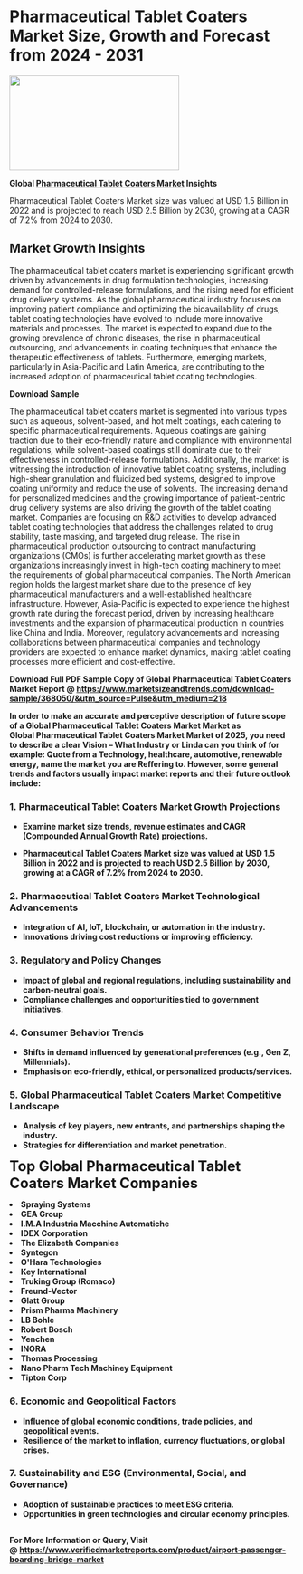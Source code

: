 <H1>Pharmaceutical Tablet Coaters Market Size, Growth and Forecast from 2024 - 2031</H1><img class="aligncenter size-medium wp-image-584254" src="https://thirdeyenews.in/wp-content/uploads/2024/09/Global-Market-Research-300x168.jpeg" alt="" width="300" height="168" /><p><strong>Global&nbsp;<a href="https://www.marketsizeandtrends.com/download-sample/368050/&amp;utm_source=Pulse&amp;utm_medium=218">Pharmaceutical Tablet Coaters Market</a> Insights</strong></p><p>Pharmaceutical Tablet Coaters Market size was valued at USD 1.5 Billion in 2022 and is projected to reach USD 2.5 Billion by 2030, growing at a CAGR of 7.2% from 2024 to 2030.</p><p><h2>Market Growth Insights</h2> <p>The pharmaceutical tablet coaters market is experiencing significant growth driven by advancements in drug formulation technologies, increasing demand for controlled-release formulations, and the rising need for efficient drug delivery systems. As the global pharmaceutical industry focuses on improving patient compliance and optimizing the bioavailability of drugs, tablet coating technologies have evolved to include more innovative materials and processes. The market is expected to expand due to the growing prevalence of chronic diseases, the rise in pharmaceutical outsourcing, and advancements in coating techniques that enhance the therapeutic effectiveness of tablets. Furthermore, emerging markets, particularly in Asia-Pacific and Latin America, are contributing to the increased adoption of pharmaceutical tablet coating technologies.</p> <p><strong>Download Sample</strong></p> <p>The pharmaceutical tablet coaters market is segmented into various types such as aqueous, solvent-based, and hot melt coatings, each catering to specific pharmaceutical requirements. Aqueous coatings are gaining traction due to their eco-friendly nature and compliance with environmental regulations, while solvent-based coatings still dominate due to their effectiveness in controlled-release formulations. Additionally, the market is witnessing the introduction of innovative tablet coating systems, including high-shear granulation and fluidized bed systems, designed to improve coating uniformity and reduce the use of solvents. The increasing demand for personalized medicines and the growing importance of patient-centric drug delivery systems are also driving the growth of the tablet coating market. Companies are focusing on R&D activities to develop advanced tablet coating technologies that address the challenges related to drug stability, taste masking, and targeted drug release. The rise in pharmaceutical production outsourcing to contract manufacturing organizations (CMOs) is further accelerating market growth as these organizations increasingly invest in high-tech coating machinery to meet the requirements of global pharmaceutical companies. The North American region holds the largest market share due to the presence of key pharmaceutical manufacturers and a well-established healthcare infrastructure. However, Asia-Pacific is expected to experience the highest growth rate during the forecast period, driven by increasing healthcare investments and the expansion of pharmaceutical production in countries like China and India. Moreover, regulatory advancements and increasing collaborations between pharmaceutical companies and technology providers are expected to enhance market dynamics, making tablet coating processes more efficient and cost-effective.</p> <p><strong></p><p><span class=""><strong>Download Full PDF Sample Copy of Global Pharmaceutical Tablet Coaters Market Report</strong> @ <a href="https://www.marketsizeandtrends.com/download-sample/368050/&amp;utm_source=Pulse&amp;utm_medium=218" target="_blank">https://www.marketsizeandtrends.com/download-sample/368050/&amp;utm_source=Pulse&amp;utm_medium=218</a></span></p><p>In order to make an accurate and perceptive description of future scope of a Global&nbsp;Pharmaceutical Tablet Coaters Market Market as Global&nbsp;Pharmaceutical Tablet Coaters Market Market of 2025, you need to describe a clear Vision &ndash; What Industry or Linda can you think of for example: Quote from a Technology, healthcare, automotive, renewable energy, name the market you are Reffering to. However, some general trends and factors usually impact market reports and their future outlook include:</p><h3>1.&nbsp;<strong>Pharmaceutical Tablet Coaters Market Growth Projections</strong></h3><ul><li>Examine market size trends, revenue estimates and CAGR (Compounded Annual Growth Rate) projections.</li><li><p>Pharmaceutical Tablet Coaters Market size was valued at USD 1.5 Billion in 2022 and is projected to reach USD 2.5 Billion by 2030, growing at a CAGR of 7.2% from 2024 to 2030.</p></li></ul><h3>2.&nbsp;<strong>Pharmaceutical Tablet Coaters Market Technological Advancements</strong></h3><ul><li>Integration of AI, IoT, blockchain, or automation in the industry.</li><li>Innovations driving cost reductions or improving efficiency.</li></ul><h3>3.&nbsp;<strong>Regulatory and Policy Changes</strong></h3><ul><li>Impact of global and regional regulations, including sustainability and carbon-neutral goals.</li><li>Compliance challenges and opportunities tied to government initiatives.</li></ul><h3>4.&nbsp;<strong>Consumer Behavior Trends</strong></h3><ul><li>Shifts in demand influenced by generational preferences (e.g., Gen Z, Millennials).</li><li>Emphasis on eco-friendly, ethical, or personalized products/services.</li></ul><h3>5.&nbsp;<strong>Global Pharmaceutical Tablet Coaters Market Competitive Landscape</strong></h3><ul><li>Analysis of key players, new entrants, and partnerships shaping the industry.</li><li>Strategies for differentiation and market penetration.</li></ul><p data-pm-slice="1 1 []"><span style="color: inherit; font-family: inherit; font-size: 25px;">Top Global Pharmaceutical Tablet Coaters Market Companies</span></p><div class="" data-test-id=""><p><li>Spraying Systems</li><li> GEA Group</li><li> I.M.A Industria Macchine Automatiche</li><li> IDEX Corporation</li><li> The Elizabeth Companies</li><li> Syntegon</li><li> O'Hara Technologies</li><li> Key International</li><li> Truking Group (Romaco)</li><li> Freund-Vector</li><li> Glatt Group</li><li> Prism Pharma Machinery</li><li> LB Bohle</li><li> Robert Bosch</li><li> Yenchen</li><li> INORA</li><li> Thomas Processing</li><li> Nano Pharm Tech Machiney Equipment</li><li> Tipton Corp</li></p></div><h3>6.&nbsp;<strong>Economic and Geopolitical Factors</strong></h3><ul><li>Influence of global economic conditions, trade policies, and geopolitical events.</li><li>Resilience of the market to inflation, currency fluctuations, or global crises.</li></ul><h3>7.&nbsp;<strong>Sustainability and ESG (Environmental, Social, and Governance)</strong></h3><ul><li>Adoption of sustainable practices to meet ESG criteria.</li><li>Opportunities in green technologies and circular economy principles.</li></ul><h2><strong style="font-size: 14px;">For More Information or Query, Visit @&nbsp;</strong><a style="background-color: #ffffff; font-size: 14px;" href="https://www.marketsizeandtrends.com/report/pharmaceutical-tablet-coaters-market/" target="_blank">https://www.verifiedmarketreports.com/product/airport-passenger-boarding-bridge-market</a></h2>
